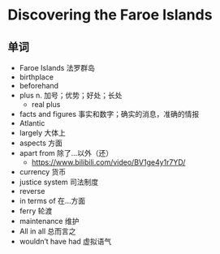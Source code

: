 # Discovering the Faroe Islands

## 单词
- Faroe Islands 法罗群岛
- birthplace
- beforehand
- plus n. 加号；优势；好处；长处
  - real plus
- facts and figures 事实和数字；确实的消息，准确的情报
- Atlantic
- largely 大体上
- aspects 方面
- apart from 除了...以外（还）
  - https://www.bilibili.com/video/BV1ge4y1r7YD/
- currency 货币
- justice system 司法制度
- reverse
- in terms of 在...方面
- ferry 轮渡
- maintenance 维护
- All in all 总而言之
- wouldn’t have had 虚拟语气
